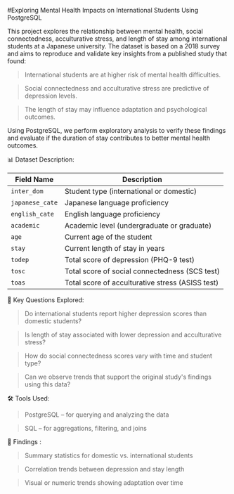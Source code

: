 #Exploring Mental Health Impacts on International Students Using PostgreSQL

This project explores the relationship between mental health, social connectedness, acculturative stress, and length of stay among international students at a Japanese university. The dataset is based on a 2018 survey and aims to reproduce and validate key insights from a published study that found:

>International students are at higher risk of mental health difficulties.

>Social connectedness and acculturative stress are predictive of depression levels.

>The length of stay may influence adaptation and psychological outcomes.

Using PostgreSQL, we perform exploratory analysis to verify these findings and evaluate if the duration of stay contributes to better mental health outcomes.

📊 Dataset Description:

| Field Name      | Description                                      |
| --------------- | ------------------------------------------------ |
| `inter_dom`     | Student type (international or domestic)         |
| `japanese_cate` | Japanese language proficiency                    |
| `english_cate`  | English language proficiency                     |
| `academic`      | Academic level (undergraduate or graduate)       |
| `age`           | Current age of the student                       |
| `stay`          | Current length of stay in years                  |
| `todep`         | Total score of depression (PHQ-9 test)           |
| `tosc`          | Total score of social connectedness (SCS test)   |
| `toas`          | Total score of acculturative stress (ASISS test) |

🧪 Key Questions Explored:
>Do international students report higher depression scores than domestic students?

>Is length of stay associated with lower depression and acculturative stress?

>How do social connectedness scores vary with time and student type?

>Can we observe trends that support the original study's findings using this data?

🛠️ Tools Used:
>PostgreSQL – for querying and analyzing the data

>SQL – for aggregations, filtering, and joins

🧠 Findings :
>Summary statistics for domestic vs. international students

>Correlation trends between depression and stay length

>Visual or numeric trends showing adaptation over time


